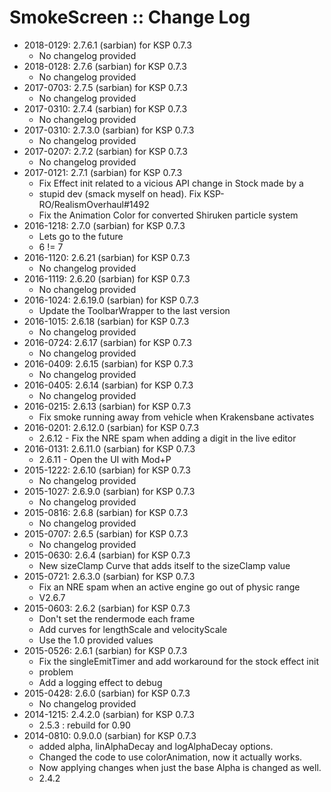 # SmokeScreen :: Change Log

* 2018-0129: 2.7.6.1 (sarbian) for KSP 0.7.3
	+ No changelog provided
* 2018-0128: 2.7.6 (sarbian) for KSP 0.7.3
	+ No changelog provided
* 2017-0703: 2.7.5 (sarbian) for KSP 0.7.3
	+ No changelog provided
* 2017-0310: 2.7.4 (sarbian) for KSP 0.7.3
	+ No changelog provided
* 2017-0310: 2.7.3.0 (sarbian) for KSP 0.7.3
	+ No changelog provided
* 2017-0207: 2.7.2 (sarbian) for KSP 0.7.3
	+ No changelog provided
* 2017-0121: 2.7.1 (sarbian) for KSP 0.7.3
	+ Fix Effect init related to a vicious API change in Stock made by a
	+ stupid dev (smack myself on head). Fix KSP-RO/RealismOverhaul#1492
	+ Fix the Animation Color for converted Shiruken particle system
* 2016-1218: 2.7.0 (sarbian) for KSP 0.7.3
	+ Lets go to the future
	+ 6 != 7
* 2016-1120: 2.6.21 (sarbian) for KSP 0.7.3
	+ No changelog provided
* 2016-1119: 2.6.20 (sarbian) for KSP 0.7.3
	+ No changelog provided
* 2016-1024: 2.6.19.0 (sarbian) for KSP 0.7.3
	+ Update the ToolbarWrapper to the last version
* 2016-1015: 2.6.18 (sarbian) for KSP 0.7.3
	+ No changelog provided
* 2016-0724: 2.6.17 (sarbian) for KSP 0.7.3
	+ No changelog provided
* 2016-0409: 2.6.15 (sarbian) for KSP 0.7.3
	+ No changelog provided
* 2016-0405: 2.6.14 (sarbian) for KSP 0.7.3
	+ No changelog provided
* 2016-0215: 2.6.13 (sarbian) for KSP 0.7.3
	+ Fix smoke running away from vehicle when Krakensbane activates
* 2016-0201: 2.6.12.0 (sarbian) for KSP 0.7.3
	+ 2.6.12 - Fix the NRE spam when adding a digit in the live editor
* 2016-0131: 2.6.11.0 (sarbian) for KSP 0.7.3
	+ 2.6.11 - Open the UI with Mod+P
* 2015-1222: 2.6.10 (sarbian) for KSP 0.7.3
	+ No changelog provided
* 2015-1027: 2.6.9.0 (sarbian) for KSP 0.7.3
	+ No changelog provided
* 2015-0816: 2.6.8 (sarbian) for KSP 0.7.3
	+ No changelog provided
* 2015-0707: 2.6.5 (sarbian) for KSP 0.7.3
	+ No changelog provided
* 2015-0630: 2.6.4 (sarbian) for KSP 0.7.3
	+ New sizeClamp Curve that adds itself to the sizeClamp value
* 2015-0721: 2.6.3.0 (sarbian) for KSP 0.7.3
	+ Fix an NRE spam when an active engine go out of physic range
	+ V2.6.7
* 2015-0603: 2.6.2 (sarbian) for KSP 0.7.3
	+ Don't set the rendermode each frame
	+ Add curves for lengthScale and velocityScale
	+ Use the 1.0 provided values
* 2015-0526: 2.6.1 (sarbian) for KSP 0.7.3
	+ Fix the singleEmitTimer and add workaround for the stock effect init
	+ problem
	+ Add a logging effect to debug
* 2015-0428: 2.6.0 (sarbian) for KSP 0.7.3
	+ No changelog provided
* 2014-1215: 2.4.2.0 (sarbian) for KSP 0.7.3
	+ 2.5.3 : rebuild for 0.90
* 2014-0810: 0.9.0.0 (sarbian) for KSP 0.7.3
	+ added alpha, linAlphaDecay and logAlphaDecay options.
	+ Changed the code to use colorAnimation, now it actually works.
	+ Now applying changes when just the base Alpha is changed as well.
	+ 2.4.2
